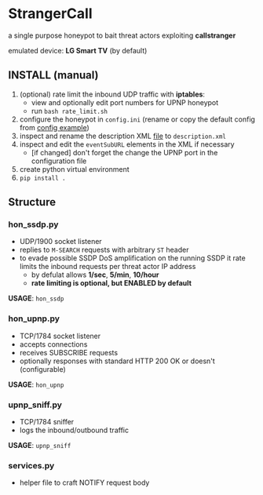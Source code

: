 # StrangerCall

a single purpose honeypot to bait threat actors exploiting **callstranger**

emulated device: **LG Smart TV** (by default)

## INSTALL (manual)
1. (optional) rate limit the inbound UDP traffic with **iptables**:
    - view and optionally edit port numbers for UPNP honeypot
    - run `bash rate_limit.sh`
2. configure the honeypot in `config.ini` (rename or copy the default config from [config example](config.ini.example))
3. inspect and rename the description XML [file](description.xml.example) to `description.xml`
4. inspect and edit the `eventSubURL` elements in the XML if necessary
    - [if changed] don't forget the change the UPNP port in the configuration file
5. create python virtual environment
6. `pip install .`

## Structure
### hon_ssdp.py
- UDP/1900 socket listener
- replies to `M-SEARCH` requests with arbitrary `ST` header
- to evade possible SSDP DoS amplification on the running SSDP it rate limits the inbound requests per threat actor IP address
    - by defulat allows **1/sec**, **5/min**, **10/hour**
    - **rate limiting is optional, but ENABLED by default**

**USAGE**: `hon_ssdp`

### hon_upnp.py 
- TCP/1784 socket listener
- accepts connections
- receives SUBSCRIBE requests
- optionally responses with standard HTTP 200 OK or doesn't (configurable)

**USAGE**: `hon_upnp`

### upnp_sniff.py
- TCP/1784 sniffer
- logs the inbound/outbound traffic

**USAGE**: `upnp_sniff`

### services.py
- helper file to craft NOTIFY request body